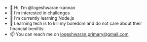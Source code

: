 - 👋 Hi, I’m @logeshwaran-kannan
- 👀 I’m interested in challenges
- 🌱 I’m currently learning Node.js
- 💞️ Learning tech is to kill my boredom and do not care about their financial benifits. 
- 📫 You can reach me on logeshwaran.primary@gmail.com

<!---
logeshwaran-kannan/logeshwaran-kannan is a ✨ special ✨ repository because its `README.md` (this file) appears on your GitHub profile.
You can click the Preview link to take a look at your changes.
--->
